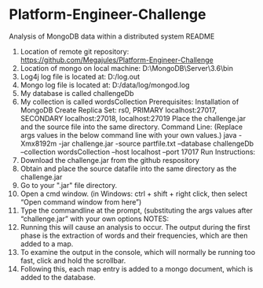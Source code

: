 # Platform-Engineer-Challenge
Analysis of MongoDB data within a distributed system
README

1.	Location of remote git repository: https://github.com/Megajules/Platform-Engineer-Challenge
2.	Location of mongo on local machine:  D:\MongoDB\Server\3.6\bin
3.	Log4j log file is located at: D:/log.out
4.	Mongo log file is located at:  D:/data/log/mongod.log
5.	My database is called challengeDb
6.	My collection is called wordsCollection
Prerequisites:
Installation of MongoDB
Create Replica Set: rs0, PRIMARY localhost:27017, SECONDARY localhost:27018, localhost:27019
Place the challenge.jar and the source file into the same directory.
Command Line:
(Replace args values in the below command line with your own values.)
java -Xmx8192m -jar challenge.jar -source partfile.txt –database challengeDb –collection wordsCollection –host localhost –port 17017
Run Instructions: 
1.	Download the challenge.jar from the github respository
2.	Obtain and place the source datafile into the same directory as the challenge.jar
3.	Go to your ".jar" file directory.
4.	 Open a cmd window.  (in Windows: ctrl + shift + right click, then select “Open command window from here”) 
5.	Type the commandline at the prompt, (substituting the args values after “challenge.jar” with your own options
NOTES:  
1.	Running this will cause an analysis to occur.  The output during the first phase is the extraction of words and their frequencies, which are then added to a map.
2.	To examine the output in the console, which will normally be running too fast, click and hold the scrollbar.
3.	Following this, each map entry is added to a mongo document, which is added to the database.
